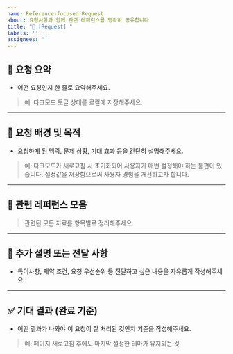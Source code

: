 ```yaml
---
name: Reference-focused Request
about: 요청사항과 함께 관련 레퍼런스를 명확히 공유합니다
title: "📌 [Request] "
labels: ''
assignees: ''
---
```


## 📌 요청 요약

- 어떤 요청인지 한 줄로 요약해주세요.  
> 예: 다크모드 토글 상태를 로컬에 저장해주세요.

---

## 🧭 요청 배경 및 목적

- 요청하게 된 맥락, 문제 상황, 기대 효과 등을 간단히 설명해주세요.

> 예: 다크모드가 새로고침 시 초기화되어 사용자가 매번 설정해야 하는 불편이 있습니다. 설정값을 저장함으로써 사용자 경험을 개선하고자 합니다.

---

## 📎 관련 레퍼런스 모음

> 관련된 모든 자료를 항목별로 정리해주세요.

---

## 📝 추가 설명 또는 전달 사항

- 특이사항, 제약 조건, 요청 우선순위 등 전달하고 싶은 내용을 자유롭게 작성해주세요.

---

## ✅ 기대 결과 (완료 기준)

- 어떤 결과가 나와야 이 요청이 잘 처리된 것인지 기준을 작성해주세요.

> 예: 페이지 새로고침 후에도 마지막 설정한 테마가 유지되는 것
